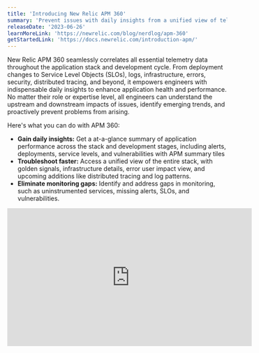 ```yaml
---
title: 'Introducing New Relic APM 360'
summary: 'Prevent issues with daily insights from a unified view of telemetry across the stack and all development stages.  '
releaseDate: '2023-06-26'
learnMoreLink: 'https://newrelic.com/blog/nerdlog/apm-360'
getStartedLink: 'https://docs.newrelic.com/introduction-apm/'
---
```


New Relic APM 360 seamlessly correlates all essential telemetry data throughout the application stack and development cycle. From deployment changes to Service Level Objects (SLOs), logs, infrastructure, errors, security, distributed tracing, and beyond, it empowers engineers with indispensable daily insights to enhance application health and performance. No matter their role or expertise level, all engineers can understand the upstream and downstream impacts of issues, identify emerging trends, and proactively prevent problems from arising.  

Here's what you can do with APM 360:

* **Gain daily insights:** Get a at-a-glance summary of application performance across the stack and development stages, including alerts, deployments, service levels, and vulnerabilities with APM summary tiles
* **Troubleshoot faster:** Access a unified view of the entire stack, with golden signals, infrastructure details, error user impact view, and upcoming additions like distributed tracing and log patterns.
* **Eliminate monitoring gaps:** Identify and address gaps in monitoring, such as uninstrumented services, missing alerts, SLOs, and vulnerabilities.

<iframe width="560" height="315" src="https://newrelic.wistia.com/medias/zcvi23am20" frameborder="0" allow="accelerometer; autoplay; clipboard-write; encrypted-media; gyroscope; picture-in-picture" allowfullscreen></iframe>

